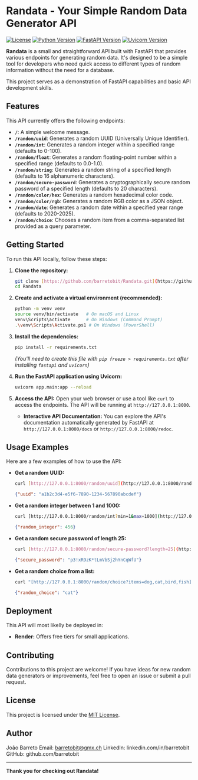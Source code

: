 # Randata - Your Simple Random Data Generator API

[![License](https://img.shields.io/badge/License-MIT-yellow.svg)](https://opensource.org/licenses/MIT)
[![Python Version](https://img.shields.io/badge/Python-3.7+-blue.svg)](https://www.python.org/downloads/)
[![FastAPI Version](https://img.shields.io/badge/FastAPI-0.63.0+-blueviolet.svg)](https://fastapi.tiangolo.com/)
[![Uvicorn Version](https://img.shields.io/badge/Uvicorn-0.13.0+-success.svg)](https://www.uvicorn.org/)

**Randata** is a small and straightforward API built with FastAPI that provides various endpoints for generating random data. It's designed to be a simple tool for developers who need quick access to different types of random information without the need for a database.

This project serves as a demonstration of FastAPI capabilities and basic API development skills.

## Features

This API currently offers the following endpoints:

* **`/`**: A simple welcome message.
* **`/random/uuid`**: Generates a random UUID (Universally Unique Identifier).
* **`/random/int`**: Generates a random integer within a specified range (defaults to 0-100).
* **`/random/float`**: Generates a random floating-point number within a specified range (defaults to 0.0-1.0).
* **`/random/string`**: Generates a random string of a specified length (defaults to 16 alphanumeric characters).
* **`/random/secure-password`**: Generates a cryptographically secure random password of a specified length (defaults to 20 characters).
* **`/random/color/hex`**: Generates a random hexadecimal color code.
* **`/random/color/rgb`**: Generates a random RGB color as a JSON object.
* **`/random/date`**: Generates a random date within a specified year range (defaults to 2020-2025).
* **`/random/choice`**: Chooses a random item from a comma-separated list provided as a query parameter.

## Getting Started

To run this API locally, follow these steps:

1.  **Clone the repository:**
    ```bash
    git clone [https://github.com/barretobit/Randata.git](https://github.com/barretobit/Randata.git)
    cd Randata
    ```

2.  **Create and activate a virtual environment (recommended):**
    ```bash
    python -m venv venv
    source venv/bin/activate   # On macOS and Linux
    venv\Scripts\activate      # On Windows (Command Prompt)
    .\venv\Scripts\Activate.ps1 # On Windows (PowerShell)
    ```

3.  **Install the dependencies:**
    ```bash
    pip install -r requirements.txt
    ```
    *(You'll need to create this file with `pip freeze > requirements.txt` after installing `fastapi` and `uvicorn`)*

4.  **Run the FastAPI application using Uvicorn:**
    ```bash
    uvicorn app.main:app --reload
    ```

5.  **Access the API:**
    Open your web browser or use a tool like `curl` to access the endpoints. The API will be running at `http://127.0.0.1:8000`.

    * **Interactive API Documentation:** You can explore the API's documentation automatically generated by FastAPI at `http://127.0.0.1:8000/docs` or `http://127.0.0.1:8000/redoc`.

## Usage Examples

Here are a few examples of how to use the API:

* **Get a random UUID:**
    ```bash
    curl [http://127.0.0.1:8000/random/uuid](http://127.0.0.1:8000/random/uuid)
    ```
    ```json
    {"uuid": "a1b2c3d4-e5f6-7890-1234-567890abcdef"}
    ```

* **Get a random integer between 1 and 1000:**
    ```bash
    curl [http://127.0.0.1:8000/random/int?min=1&max=1000](http://127.0.0.1:8000/random/int?min=1&max=1000)
    ```
    ```json
    {"random_integer": 456}
    ```

* **Get a random secure password of length 25:**
    ```bash
    curl [http://127.0.0.1:8000/random/secure-password?length=25](http://127.0.0.1:8000/random/secure-password?length=25)
    ```
    ```json
    {"secure_password": "p3!xR9zK*tLmVbSj2hYnCqWfU"}
    ```

* **Get a random choice from a list:**
    ```bash
    curl "[http://127.0.0.1:8000/random/choice?items=dog,cat,bird,fish](http://127.0.0.1:8000/random/choice?items=dog,cat,bird,fish)"
    ```
    ```json
    {"random_choice": "cat"}
    ```

## Deployment

This API will most likelly be deployed in:

* **Render:** Offers free tiers for small applications.

## Contributing

Contributions to this project are welcome! If you have ideas for new random data generators or improvements, feel free to open an issue or submit a pull request.

## License

This project is licensed under the [MIT License](LICENSE).

## Author

João Barreto
Email: barretobit@gmx.ch
LinkedIn: linkedin.com/in/barretobit
GitHub: github.com/barretobit 

---

**Thank you for checking out Randata!**